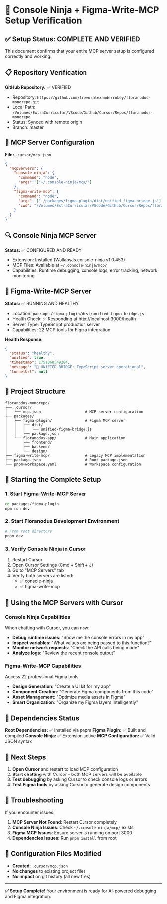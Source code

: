 # 🚀 Console Ninja + Figma-Write-MCP Setup Verification

## ✅ Setup Status: COMPLETE AND VERIFIED

This document confirms that your entire MCP server setup is configured correctly and working.

## 📋 Repository Verification

**GitHub Repository:** ✅ VERIFIED
- Repository: `https://github.com/trevoralexanderrobey/floranodus-monorepo.git`
- Local Path: `/Volumes/ExtraCurricular/VScode/Github/Cursor/Repos/floranodus-monorepo`
- Status: Synced with remote origin
- Branch: master

## 🔧 MCP Server Configuration

**File:** `.cursor/mcp.json`

```json
{
  "mcpServers": {
    "console-ninja": {
      "command": "node",
      "args": ["~/.console-ninja/mcp/"]
    },
    "figma-write-mcp": {
      "command": "node",
      "args": ["./packages/figma-plugin/dist/unified-figma-bridge.js"],
      "cwd": "/Volumes/ExtraCurricular/VScode/Github/Cursor/Repos/floranodus-monorepo"
    }
  }
}
```

## 🔍 Console Ninja MCP Server

**Status:** ✅ CONFIGURED AND READY
- Extension: Installed (WallabyJs.console-ninja v1.0.453)
- MCP Files: Available at `~/.console-ninja/mcp/`
- Capabilities: Runtime debugging, console logs, error tracking, network monitoring

## 🎨 Figma-Write-MCP Server

**Status:** ✅ RUNNING AND HEALTHY
- Location: `packages/figma-plugin/dist/unified-figma-bridge.js`
- Health Check: ✅ Responding at http://localhost:3000/health
- Server Type: TypeScript production server
- Capabilities: 22 MCP tools for Figma integration

**Health Response:**
```json
{
  "status": "healthy",
  "unified": true,
  "timestamp": 1751068549284,
  "message": "🚀 UNIFIED BRIDGE: TypeScript server operational",
  "tunnelUrl": null
}
```

## 📁 Project Structure

```
floranodus-monorepo/
├── .cursor/
│   └── mcp.json                    # MCP server configuration
├── packages/
│   ├── figma-plugin/               # Figma MCP server
│   │   ├── dist/
│   │   │   └── unified-figma-bridge.js
│   │   └── package.json
│   └── floranodus-app/             # Main application
│       ├── frontend/
│       ├── backend/
│       └── design/
├── figma-write-mcp/                # Legacy MCP implementation
├── package.json                    # Root package.json
└── pnpm-workspace.yaml             # Workspace configuration
```

## 🚀 Starting the Complete Setup

### 1. Start Figma-Write-MCP Server
```bash
cd packages/figma-plugin
npm run dev
```

### 2. Start Floranodus Development Environment
```bash
# From root directory
pnpm dev
```

### 3. Verify Console Ninja in Cursor
1. Restart Cursor
2. Open Cursor Settings (Cmd + Shift + J)
3. Go to "MCP Servers" tab
4. Verify both servers are listed:
   - ✅ console-ninja
   - ✅ figma-write-mcp

## 🤖 Using the MCP Servers with Cursor

### Console Ninja Capabilities
When chatting with Cursor, you can now:
- **Debug runtime issues**: "Show me the console errors in my app"
- **Inspect variables**: "What values are being passed to this function?"
- **Monitor network requests**: "Check the API calls being made"
- **Analyze logs**: "Review the recent console output"

### Figma-Write-MCP Capabilities
Access 22 professional Figma tools:
- **Design Generation**: "Create a UI kit for my app"
- **Component Creation**: "Generate Figma components from this code"
- **Asset Management**: "Optimize media assets in Figma"
- **Smart Organization**: "Organize my Figma layers intelligently"

## 🔄 Dependencies Status

**Root Dependencies:** ✅ Installed via pnpm
**Figma Plugin:** ✅ Built and compiled
**Console Ninja:** ✅ Extension active
**MCP Configuration:** ✅ Valid JSON syntax

## 🎯 Next Steps

1. **Open Cursor** and restart to load MCP configuration
2. **Start chatting** with Cursor - both MCP servers will be available
3. **Test debugging** by asking Cursor to check console logs or errors
4. **Test Figma tools** by asking Cursor to generate design components

## 🔧 Troubleshooting

If you encounter issues:

1. **MCP Server Not Found**: Restart Cursor completely
2. **Console Ninja Issues**: Check `~/.console-ninja/mcp/` exists
3. **Figma MCP Issues**: Ensure server is running on port 3000
4. **Dependencies Issues**: Run `pnpm install` from root

## 📝 Configuration Files Modified

- **Created**: `.cursor/mcp.json`
- **No changes** to existing project files
- **No impact** on git history (all new files)

---

**✅ Setup Complete!** Your environment is ready for AI-powered debugging and Figma integration. 